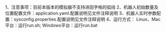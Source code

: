 1、注意事项：目前本版本的模拟器不支持进田字格的弧线
2、机器人初始数量及位置配置文件：application.yaml.配置说明见文件注释说明
3、机器人实时参数配置：sysconfig.properties.配置说明见文件注释说明
4、运行方式：
    Linux、Mac平台：运行run.sh; 
    Windows平台：运行run.bat
